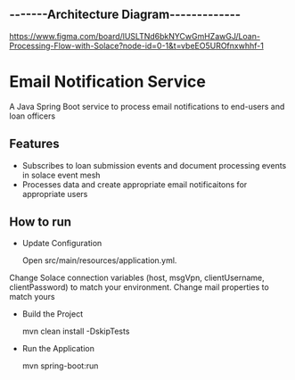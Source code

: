 ## -------Architecture Diagram-------------

https://www.figma.com/board/lUSLTNd6bkNYCwGmHZawGJ/Loan-Processing-Flow-with-Solace?node-id=0-1&t=vbeEO5UROfnxwhhf-1

# Email Notification Service

A Java Spring Boot service to process email notifications to end-users and loan officers

## Features
- Subscribes to loan submission events and document processing events in solace event mesh
- Processes data and create appropriate email notificaitons for appropriate users

## How to run
- Update Configuration

  Open src/main/resources/application.yml.

Change Solace connection variables (host, msgVpn, clientUsername, clientPassword) to match your environment.
Change mail properties to match yours

 - Build the Project

   mvn clean install -DskipTests


 - Run the Application

   mvn spring-boot:run
